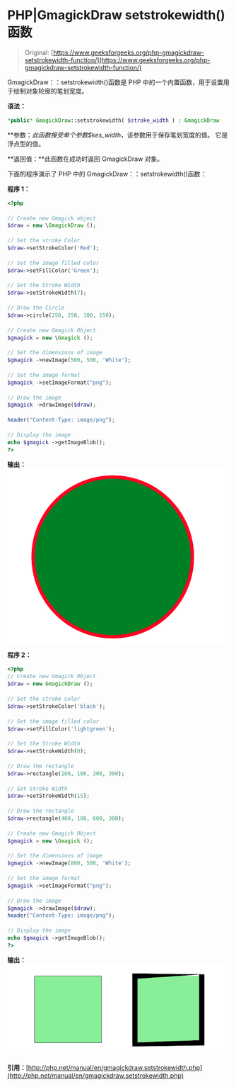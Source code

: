 # PHP|GmagickDraw setstrokewidth()函数

> Original: [https://www.geeksforgeeks.org/php-gmagickdraw-setstrokewidth-function/](https://www.geeksforgeeks.org/php-gmagickdraw-setstrokewidth-function/)

GmagickDraw：：setstrokewidth()函数是 PHP 中的一个内置函数，用于设置用于绘制对象轮廓的笔划宽度。

**语法：**

```php
*public* GmagickDraw::setstrokewidth( $stroke_width ) : GmagickDraw
```

**参数：**此函数接受单个参数*$kes_width*，该参数用于保存笔划宽度的值。 它是浮点型的值。

**返回值：**此函数在成功时返回 GmagickDraw 对象。

下面的程序演示了 PHP 中的 GmagickDraw：：setstrokewidth()函数：

**程序 1：**

```php
<?php

// Create new Gmagick object 
$draw = new \GmagickDraw ();

// Set the stroke Color
$draw->setStrokeColor('Red');

// Set the image filled color 
$draw->setFillColor('Green');

// Set the Stroke Width
$draw->setStrokeWidth(7);

// Draw the Circle
$draw->circle(250, 250, 100, 150);

// Create new Gmagick Object
$gmagick = new \Gmagick ();

// Set the dimensions of image
$gmagick ->newImage(500, 500, 'White');

// Set the image format 
$gmagick ->setImageFormat("png");

// Draw the image 
$gmagick ->drawImage($draw);

header("Content-Type: image/png");

// Display the image
echo $gmagick ->getImageBlob();
?>
```

**输出：**
![setStrokeWidth](img/b9d353806be03607ab208470060b190f.png)

**程序 2：**

```php
<?php
// Create new Gmagick Object 
$draw = new GmagickDraw ();

// Set the stroke color
$draw->setStrokeColor('black');

// Set the image filled color 
$draw->setFillColor('lightgreen');

// Set the Stroke Width
$draw->setStrokeWidth(0);

// Draw the rectangle
$draw->rectangle(100, 100, 300, 300);

// Set Stroke Width
$draw->setStrokeWidth(15);

// Draw the rectangle
$draw->rectangle(400, 100, 600, 300);

// Create new Gmagick Object 
$gmagick = new \Gmagick ();

// Set the dimensions of image
$gmagick ->newImage(800, 500, 'White');

// Set the image format
$gmagick ->setImageFormat("png");

// Draw the image 
$gmagick ->drawImage($draw);
header("Content-Type: image/png");

// Display the image 
echo $gmagick ->getImageBlob();
?>
```

**输出：**
![setStrokeWidth](img/bae3819f8178b4e3f6a9bbe6b678ea73.png)

**引用：**[http://php.net/manual/en/gmagickdraw.setstrokewidth.php](http://php.net/manual/en/gmagickdraw.setstrokewidth.php)